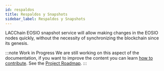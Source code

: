```yaml
---
id: respaldos
title: Respaldos y Snapshots 
sidebar_label: Respaldos y Snapshots
---
```


LACChain EOSIO snapshot service will allow making changes in the EOSIO nodes quickly, without the necessity of synchronizing the blockchain since its genesis.

:::note Work in Progress
We are still working on this aspect of the documentation, if you want to improve the content you can learn [how to contribute](../guias/contribuir). See the [Project Roadmap](../roadmap).
:::